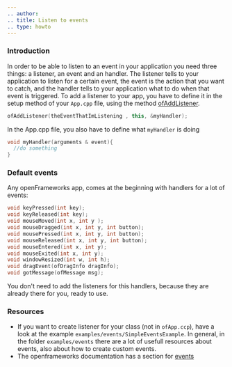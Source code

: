 ```yaml
---
.. author: 
.. title: Listen to events
.. type: howto
---
```


### Introduction

In order to be able to listen to an event in  your application you need three things: a listener, an event and an handler.
The listener tells to your application to listen for a certain event, the event is the action that you want to catch, and the handler tells to your application what to do when that event is triggered.
To add a listener to your app, you have to define it in the setup method of your `App.cpp` file, using the method [ofAddListener](/documentation/events/ofEventUtils/#show_ofAddListener).

```cpp
ofAddListener(theEventThatImListening , this, &myHandler);
```

In the App.cpp file, you also have to define what `myHandler` is doing

```cpp
void myHandler(arguments & event){
  //do something
}
```

### Default events

Any openFrameworks app, comes at the beginning with handlers for a lot of events:

```cpp
void keyPressed(int key);
void keyReleased(int key);
void mouseMoved(int x, int y );
void mouseDragged(int x, int y, int button);
void mousePressed(int x, int y, int button);
void mouseReleased(int x, int y, int button);
void mouseEntered(int x, int y);
void mouseExited(int x, int y);
void windowResized(int w, int h);
void dragEvent(ofDragInfo dragInfo);
void gotMessage(ofMessage msg);
```

You don't need to add the listeners for this handlers, because they are already there for you, ready to use.

### Resources

* If you want to create listener for your class (not in `ofApp.ccp`), have a look at the example `examples/events/SimpleEventsExample`. In general, in the folder `examples/events` there are a lot of usefull resources about events, also about how to create custom events.
* The openframeworks documentation has a section for [events](/documentation/events/)
